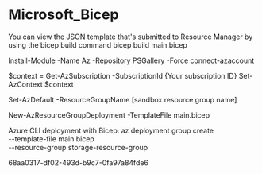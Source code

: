 # Microsoft_Bicep

You can view the JSON template that's submitted to Resource Manager by using the bicep build command
bicep build main.bicep


Install-Module -Name Az -Repository PSGallery -Force
connect-azaccount

$context = Get-AzSubscription -SubscriptionId {Your subscription ID}
Set-AzContext $context

Set-AzDefault -ResourceGroupName [sandbox resource group name]


New-AzResourceGroupDeployment -TemplateFile main.bicep

Azure CLI deployment with Bicep:
az deployment group create \
  --template-file main.bicep \
  --resource-group storage-resource-group

68aa0317-df02-493d-b9c7-0fa97a84fde6